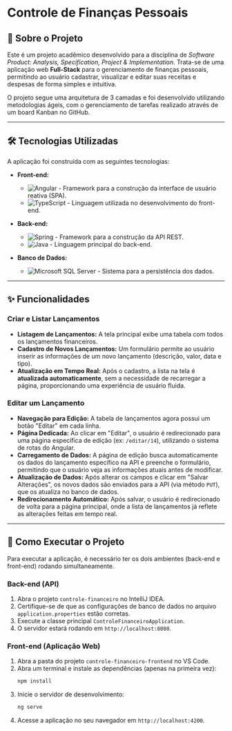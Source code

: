 # Controle de Finanças Pessoais

## 📖 Sobre o Projeto

Este é um projeto acadêmico desenvolvido para a disciplina de *Software Product: Analysis, Specification, Project & Implementation*. Trata-se de uma aplicação web **Full-Stack** para o gerenciamento de finanças pessoais, permitindo ao usuário cadastrar, visualizar e editar suas receitas e despesas de forma simples e intuitiva.

O projeto segue uma arquitetura de 3 camadas e foi desenvolvido utilizando metodologias ágeis, com o gerenciamento de tarefas realizado através de um board Kanban no GitHub.

---

## 🛠️ Tecnologias Utilizadas

A aplicação foi construída com as seguintes tecnologias:

* **Front-end:**
    * ![Angular](https://img.shields.io/badge/Angular-DD0031?style=for-the-badge&logo=angular&logoColor=white) - Framework para a construção da interface de usuário reativa (SPA).
    * ![TypeScript](https://img.shields.io/badge/TypeScript-3178C6?style=for-the-badge&logo=typescript&logoColor=white) - Linguagem utilizada no desenvolvimento do front-end.

* **Back-end:**
    * ![Spring](https://img.shields.io/badge/Spring-6DB33F?style=for-the-badge&logo=spring&logoColor=white) - Framework para a construção da API REST.
    * ![Java](https://img.shields.io/badge/Java-ED8B00?style=for-the-badge&logo=openjdk&logoColor=white) - Linguagem principal do back-end.

* **Banco de Dados:**
    * ![Microsoft SQL Server](https://img.shields.io/badge/Microsoft%20SQL%20Server-CC2927?style=for-the-badge&logo=microsoftsqlserver&logoColor=white) - Sistema para a persistência dos dados.

---

## ✨ Funcionalidades

### Criar e Listar Lançamentos

* **Listagem de Lançamentos:** A tela principal exibe uma tabela com todos os lançamentos financeiros.
* **Cadastro de Novos Lançamentos:** Um formulário permite ao usuário inserir as informações de um novo lançamento (descrição, valor, data e tipo).
* **Atualização em Tempo Real:** Após o cadastro, a lista na tela é **atualizada automaticamente**, sem a necessidade de recarregar a página, proporcionando uma experiência de usuário fluida.

### Editar um Lançamento

* **Navegação para Edição:** A tabela de lançamentos agora possui um botão "Editar" em cada linha.
* **Página Dedicada:** Ao clicar em "Editar", o usuário é redirecionado para uma página específica de edição (ex: `/editar/14`), utilizando o sistema de rotas do Angular.
* **Carregamento de Dados:** A página de edição busca automaticamente os dados do lançamento específico na API e preenche o formulário, permitindo que o usuário veja as informações atuais antes de modificar.
* **Atualização de Dados:** Após alterar os campos e clicar em "Salvar Alterações", os novos dados são enviados para a API (via método `PUT`), que os atualiza no banco de dados.
* **Redirecionamento Automático:** Após salvar, o usuário é redirecionado de volta para a página principal, onde a lista de lançamentos já reflete as alterações feitas em tempo real.

---

## 🚀 Como Executar o Projeto

Para executar a aplicação, é necessário ter os dois ambientes (back-end e front-end) rodando simultaneamente.

### Back-end (API)

1.  Abra o projeto `controle-financeiro` no IntelliJ IDEA.
2.  Certifique-se de que as configurações de banco de dados no arquivo `application.properties` estão corretas.
3.  Execute a classe principal `ControleFinanceiroApplication`.
4.  O servidor estará rodando em `http://localhost:8080`.

### Front-end (Aplicação Web)

1.  Abra a pasta do projeto `controle-financeiro-frontend` no VS Code.
2.  Abra um terminal e instale as dependências (apenas na primeira vez):
    ```bash
    npm install
    ```
3.  Inicie o servidor de desenvolvimento:
    ```bash
    ng serve
    ```
4.  Acesse a aplicação no seu navegador em `http://localhost:4200`.
